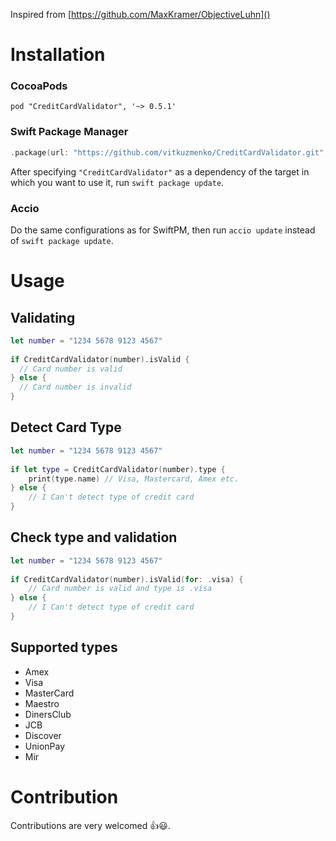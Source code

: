 Inspired from [https://github.com/MaxKramer/ObjectiveLuhn]()


# Installation

### CocoaPods

```
pod "CreditCardValidator", '~> 0.5.1'
```

### Swift Package Manager

```swift
.package(url: "https://github.com/vitkuzmenko/CreditCardValidator.git", from: "0.5.0")
```

After specifying `"CreditCardValidator"` as a dependency of the target in which you want to use it, run `swift package update`.

### Accio

Do the same configurations as for SwiftPM, then run `accio update` instead of `swift package update`.

# Usage
## Validating

```Swift
let number = "1234 5678 9123 4567"
   
if CreditCardValidator(number).isValid {
  // Card number is valid
} else {
  // Card number is invalid
}

```

## Detect Card Type

```Swift
let number = "1234 5678 9123 4567"
   
if let type = CreditCardValidator(number).type {
	print(type.name) // Visa, Mastercard, Amex etc.
} else {
	// I Can't detect type of credit card
}

```
## Check type and validation

```Swift
let number = "1234 5678 9123 4567"
   
if CreditCardValidator(number).isValid(for: .visa) {
	// Card number is valid and type is .visa
} else {
	// I Can't detect type of credit card
}

```

## Supported types
* Amex
* Visa
* MasterCard
* Maestro
* DinersClub
* JCB
* Discover
* UnionPay
* Mir

# Contribution
Contributions are very welcomed 👍😃.
